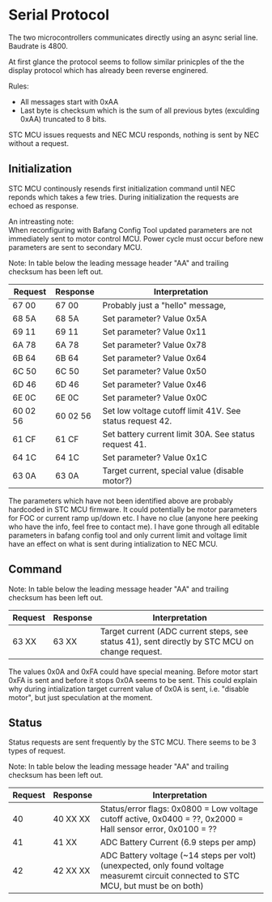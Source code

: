 # Serial Protocol

The two microcontrollers communicates directly using an async serial line.  
Baudrate is 4800.

At first glance the protocol seems to follow similar prinicples of the the display protocol which has already been reverse enginered.

Rules:
* All messages start with 0xAA
* Last byte is checksum which is the sum of all previous bytes (exculding 0xAA) truncated to 8 bits.

STC MCU issues requests and NEC MCU responds, nothing is sent by NEC without a request.


## Initialization

STC MCU continously resends first initialization command until NEC reponds which takes a few tries.
During initialization the requests are echoed as response.

An intreasting note:  
When reconfiguring with Bafang Config Tool updated parameters are not immediately sent to
motor control MCU. Power cycle must occur before new parameters are sent to secondary MCU.

Note: In table below the leading message header "AA" and trailing checksum has been left out.

Request  | Response | Interpretation
-------- | -------- | --------------
67 00    | 67 00    | Probably just a "hello" message,
68 5A    | 68 5A    | Set parameter? Value 0x5A
69 11    | 69 11    | Set parameter? Value 0x11
6A 78    | 6A 78    | Set parameter? Value 0x78
6B 64    | 6B 64    | Set parameter? Value 0x64
6C 50    | 6C 50    | Set parameter? Value 0x50
6D 46    | 6D 46    | Set parameter? Value 0x46
6E 0C    | 6E 0C    | Set parameter? Value 0x0C
60 02 56 | 60 02 56 | Set low voltage cutoff limit 41V. See status request 42.
61 CF    | 61 CF    | Set battery current limit 30A. See status request 41.
64 1C    | 64 1C    | Set parameter? Value 0x1C
63 0A    | 63 0A    | Target current, special value (disable motor?)

The parameters which have not been identified above are probably hardcoded in STC MCU firmware.
It could potentially be motor parameters for FOC or current ramp up/down etc. I have no clue (anyone here peeking who have the info, feel free to contact me).
I have gone through all editable parameters in bafang config tool and only current limit and voltage limit have an effect on what is sent during intialization to NEC MCU.


## Command

Note: In table below the leading message header "AA" and trailing checksum has been left out.

Request  | Response | Interpretation
-------- | -------- | --------------
63 XX    | 63 XX    | Target current (ADC current steps, see status 41), sent directly by STC MCU on change request.

The values 0x0A and 0xFA could have special meaning. Before motor start 0xFA is sent and before it stops 0x0A seems to be sent.
This could explain why during intialization target current value of 0x0A is sent, i.e. "disable motor", but just speculation at the moment.


## Status
Status requests are sent frequently by the STC MCU.
There seems to be 3 types of request.

Note: In table below the leading message header "AA" and trailing checksum has been left out.

Request  | Response | Interpretation
-------- | -------- | --------------
40       | 40 XX XX | Status/error flags: 0x0800 = Low voltage cutoff active, 0x0400 = ??,  0x2000 = Hall sensor error, 0x0100 = ??
41       | 41 XX    | ADC Battery Current (6.9 steps per amp)
42       | 42 XX XX | ADC Battery voltage (~14 steps per volt) (unexpected, only found voltage measuremt circuit connected to STC MCU, but must be on both)
